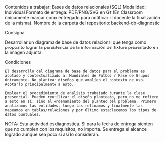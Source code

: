 Contenidos a trabajar: Bases de datos relacionales (SQL)
Modalidad: Individual
Formato de entrega: PDF/PNG/SVG en Git (En Classroom únicamente marcar como entregado para notificar al docente la finalización de la misma).
Nombre de la carpeta del repositorio: backend-db-diagnostic

Consigna

Desarrollar un diagrama de base de datos relacional que tenga como propósito lograr la persistencia de la información del fixture presentado en la imagen adjunta.

Condiciones

    El desarrollo del diagrama de base de datos para el problema es acotado y contextualizado a: Mundiales de Fútbol / Fase de Grupos únicamente. No plantear diseños que amplíen el contexto de uso. Acotarlo principalmente a esto.

    Emplear el procedimiento de análisis trabajado durante la clase presencial. Pueden reutilizar el diseño planteado, pero no me refiero a esto en sí, sino al ordenamiento del planteo del problema. Primero analizamos las entidades, luego las refinamos y finalmente las mapeamos en tablas/relaciones y por último establecemos los tipos de datos puntuales.


NOTA: Esta actividad es diagnóstica. Si para la fecha de entrega sienten que no cumplen con los requisitos, no importa. Se entrega el alcance logrado aunque sea poco si así lo consideran.